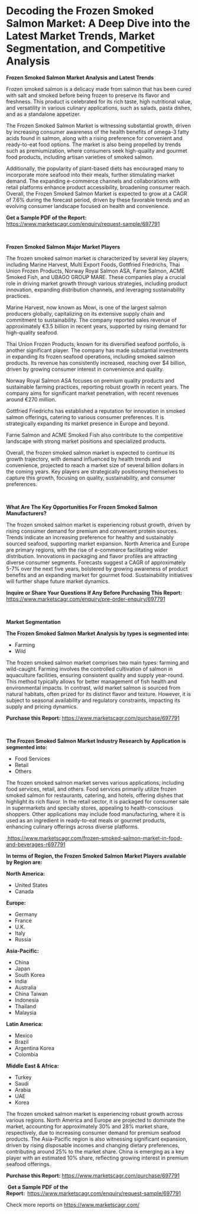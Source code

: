 <p><h1>Decoding the Frozen Smoked Salmon Market: A Deep Dive into the Latest Market Trends, Market Segmentation, and Competitive Analysis</h1></p><p><strong>Frozen Smoked Salmon Market Analysis and Latest Trends</strong></p>
<p><p>Frozen smoked salmon is a delicacy made from salmon that has been cured with salt and smoked before being frozen to preserve its flavor and freshness. This product is celebrated for its rich taste, high nutritional value, and versatility in various culinary applications, such as salads, pasta dishes, and as a standalone appetizer.</p><p>The Frozen Smoked Salmon Market is witnessing substantial growth, driven by increasing consumer awareness of the health benefits of omega-3 fatty acids found in salmon, along with a rising preference for convenient and ready-to-eat food options. The market is also being propelled by trends such as premiumization, where consumers seek high-quality and gourmet food products, including artisan varieties of smoked salmon.</p><p>Additionally, the popularity of plant-based diets has encouraged many to incorporate more seafood into their meals, further stimulating market demand. The expanding e-commerce channels and collaborations with retail platforms enhance product accessibility, broadening consumer reach. Overall, the Frozen Smoked Salmon Market is expected to grow at a CAGR of 7.6% during the forecast period, driven by these favorable trends and an evolving consumer landscape focused on health and convenience.</p></p>
<p><strong>Get a Sample PDF of the Report:&nbsp;</strong> <a href="https://www.marketscagr.com/enquiry/request-sample/697791?utm_campaign=3448&utm_medium=2&utm_source=Github&utm_content=ia&utm_term=07042025&utm_id=frozen-smoked-salmon">https://www.marketscagr.com/enquiry/request-sample/697791</a></p>
<p>&nbsp;</p>
<p><strong>Frozen Smoked Salmon Major Market Players</strong></p>
<p><p>The frozen smoked salmon market is characterized by several key players, including Marine Harvest, Multi Export Foods, Gottfried Friedrichs, Thai Union Frozen Products, Norway Royal Salmon ASA, Farne Salmon, ACME Smoked Fish, and UBAGO GROUP MARE. These companies play a crucial role in driving market growth through various strategies, including product innovation, expanding distribution channels, and leveraging sustainability practices.</p><p>Marine Harvest, now known as Mowi, is one of the largest salmon producers globally, capitalizing on its extensive supply chain and commitment to sustainability. The company reported sales revenue of approximately €3.5 billion in recent years, supported by rising demand for high-quality seafood.</p><p>Thai Union Frozen Products, known for its diversified seafood portfolio, is another significant player. The company has made substantial investments in expanding its frozen seafood operations, including smoked salmon products. Its revenue has consistently increased, reaching over $4 billion, driven by growing consumer interest in convenience and quality.</p><p>Norway Royal Salmon ASA focuses on premium quality products and sustainable farming practices, reporting robust growth in recent years. The company aims for significant market penetration, with recent revenues around €270 million.</p><p>Gottfried Friedrichs has established a reputation for innovation in smoked salmon offerings, catering to various consumer preferences. It is strategically expanding its market presence in Europe and beyond.</p><p>Farne Salmon and ACME Smoked Fish also contribute to the competitive landscape with strong market positions and specialized products.</p><p>Overall, the frozen smoked salmon market is expected to continue its growth trajectory, with demand influenced by health trends and convenience, projected to reach a market size of several billion dollars in the coming years. Key players are strategically positioning themselves to capture this growth, focusing on quality, sustainability, and consumer preferences.</p></p>
<p>&nbsp;</p>
<p><strong>What Are The Key Opportunities For Frozen Smoked Salmon Manufacturers?</strong></p>
<p><p>The frozen smoked salmon market is experiencing robust growth, driven by rising consumer demand for premium and convenient protein sources. Trends indicate an increasing preference for healthy and sustainably sourced seafood, supporting market expansion. North America and Europe are primary regions, with the rise of e-commerce facilitating wider distribution. Innovations in packaging and flavor profiles are attracting diverse consumer segments. Forecasts suggest a CAGR of approximately 5-7% over the next five years, bolstered by growing awareness of product benefits and an expanding market for gourmet food. Sustainability initiatives will further shape future market dynamics.</p></p>
<p><strong>Inquire or Share Your Questions If Any Before Purchasing This Report:</strong> <a href="https://www.marketscagr.com/enquiry/pre-order-enquiry/697791?utm_campaign=3448&utm_medium=2&utm_source=Github&utm_content=ia&utm_term=07042025&utm_id=frozen-smoked-salmon">https://www.marketscagr.com/enquiry/pre-order-enquiry/697791</a></p>
<p>&nbsp;</p>
<p><strong>Market Segmentation</strong></p>
<p><strong>The Frozen Smoked Salmon Market Analysis by types is segmented into:</strong></p>
<p><ul><li>Farming</li><li>Wild</li></ul></p>
<p><p>The frozen smoked salmon market comprises two main types: farming and wild-caught. Farming involves the controlled cultivation of salmon in aquaculture facilities, ensuring consistent quality and supply year-round. This method typically allows for better management of fish health and environmental impacts. In contrast, wild market salmon is sourced from natural habitats, often prized for its distinct flavor and texture. However, it is subject to seasonal availability and regulatory constraints, impacting its supply and pricing dynamics.</p></p>
<p><strong>Purchase this Report:&nbsp;</strong><a href="https://www.marketscagr.com/purchase/697791?utm_campaign=3448&utm_medium=2&utm_source=Github&utm_content=ia&utm_term=07042025&utm_id=frozen-smoked-salmon">https://www.marketscagr.com/purchase/697791</a></p>
<p>&nbsp;</p>
<p><strong>The Frozen Smoked Salmon Market Industry Research by Application is segmented into:</strong></p>
<p><ul><li>Food Services</li><li>Retail</li><li>Others</li></ul></p>
<p><p>The frozen smoked salmon market serves various applications, including food services, retail, and others. Food services primarily utilize frozen smoked salmon for restaurants, catering, and hotels, offering dishes that highlight its rich flavor. In the retail sector, it is packaged for consumer sale in supermarkets and specialty stores, appealing to health-conscious shoppers. Other applications may include food manufacturing, where it is used as an ingredient in ready-to-eat meals or gourmet products, enhancing culinary offerings across diverse platforms.</p></p>
<p><a href="https://www.marketscagr.com/frozen-smoked-salmon-market-in-food-and-beverages-r697791?utm_campaign=3448&utm_medium=2&utm_source=Github&utm_content=ia&utm_term=07042025&utm_id=frozen-smoked-salmon">&nbsp;https://www.marketscagr.com/frozen-smoked-salmon-market-in-food-and-beverages-r697791</a></p>
<p><strong>In terms of Region, the Frozen Smoked Salmon Market Players available by Region are:</strong></p>
<p>
    <p> <strong> North America: </strong>
        <ul>
            <li>United States</li>
            <li>Canada</li>
        </ul>
        </p> 
    <p> <strong> Europe: </strong>
        <ul>
            <li>Germany</li>
            <li>France</li>
            <li>U.K.</li>
            <li>Italy</li>
            <li>Russia</li>
        </ul>
        </p> 
    <p> <strong> Asia-Pacific: </strong>
        <ul>
            <li>China</li>
            <li>Japan</li>
            <li>South Korea</li>
            <li>India</li>
            <li>Australia</li>
            <li>China Taiwan</li>
            <li>Indonesia</li>
            <li>Thailand</li>
            <li>Malaysia</li>
        </ul>
        </p> 
    <p> <strong> Latin America: </strong>
        <ul>
            <li>Mexico</li>
            <li>Brazil</li>
            <li>Argentina Korea</li>
            <li>Colombia</li>
        </ul>
        </p> 
    <p> <strong> Middle East & Africa: </strong>
        <ul>
            <li>Turkey</li>
            <li>Saudi</li>
            <li>Arabia</li>
            <li>UAE</li>
            <li>Korea</li>
        </ul>
    </p>
    </p>
<p><p>The frozen smoked salmon market is experiencing robust growth across various regions. North America and Europe are projected to dominate the market, accounting for approximately 30% and 28% market share, respectively, due to increasing consumer demand for premium seafood products. The Asia-Pacific region is also witnessing significant expansion, driven by rising disposable incomes and changing dietary preferences, contributing around 25% to the market share. China is emerging as a key player with an estimated 10% share, reflecting growing interest in premium seafood offerings.</p></p>
<p><strong>Purchase this Report: </strong><a href="https://www.marketscagr.com/purchase/697791?utm_campaign=3448&utm_medium=2&utm_source=Github&utm_content=ia&utm_term=07042025&utm_id=frozen-smoked-salmon">https://www.marketscagr.com/purchase/697791</a></p>
<p>&nbsp;<strong>Get a Sample PDF of the Report:&nbsp;&nbsp;</strong><a href="https://www.marketscagr.com/enquiry/request-sample/697791?utm_campaign=3448&utm_medium=2&utm_source=Github&utm_content=ia&utm_term=07042025&utm_id=frozen-smoked-salmon">https://www.marketscagr.com/enquiry/request-sample/697791</a></p>
<p><strong></strong></p>
<p>Check more reports on <a href="https://www.marketscagr.com/?utm_campaign=3448&utm_medium=2&utm_source=Github&utm_content=ia&utm_term=07042025&utm_id=frozen-smoked-salmon">https://www.marketscagr.com/</a></p>